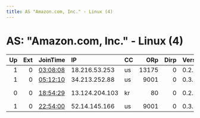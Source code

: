 ```yaml
---
title: AS "Amazon.com, Inc." - Linux (4)
---
```


# AS: "Amazon.com, Inc." - Linux (4)

|   Up |   Ext | JoinTime                                                                                            | IP             | CC   |   ORp |   Dirp | Version   | Contact                      | Nickname           |   eFamMembers |
|-----:|------:|:----------------------------------------------------------------------------------------------------|:---------------|:-----|------:|-------:|:----------|:-----------------------------|:-------------------|--------------:|
|    1 |     0 | [03:08:08](https://metrics.torproject.org/rs.html#details/7253D6B0D6CBDBCD72A11CD1318760AE17FC7D7C) | 18.216.53.253  | us   | 13175 |      0 | 0.2.9.14  | None                         | iPad               |             1 |
|    1 |     0 | [05:12:10](https://metrics.torproject.org/rs.html#details/8A79CBDBF3E1C411D62BB027C13011EF620041B5) | 34.213.252.88  | us   |  9001 |      0 | 0.3.5.7   | None                         | Unnamed            |             1 |
|    0 |     0 | [18:54:29](https://metrics.torproject.org/rs.html#details/8DE67B9E0D8BF6BAD0E9E7ABA5669AC79ED48ECD) | 13.124.204.103 | kr   |    80 |      0 | 0.2.9.16  | &lt;tylersantos12 AT gmail D | JustAnotherTorUser |             1 |
|    1 |     0 | [22:54:00](https://metrics.torproject.org/rs.html#details/B388C0EB4445A7260DB4FF4CACC39E3B223A748F) | 52.14.145.166  | us   |  9001 |      0 | 0.3.5.7   | None                         | Unnamed            |             1 |
